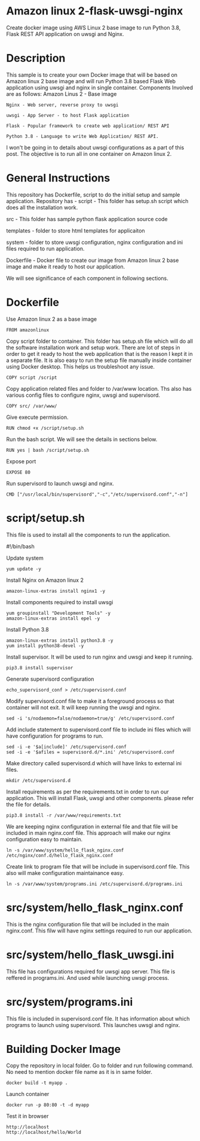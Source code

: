 # Amazon linux 2-flask-uwsgi-nginx
Create docker image using AWS Linux 2 base image to run Python 3.8, Flask REST API application on uwsgi and Nginx.
# Description
This sample is to create your own Docker image that will be based on Amazon linux 2 base image and will run Python 3.8 based Flask Web application using uwsgi and nginx in single container.
Components Involved are as follows:
    Amazon Linus 2 - Base image
    
    Nginx - Web server, reverse proxy to uwsgi 
    
    uwsgi - App Server - to host Flask application
    
    Flask - Popular framework to create web application/ REST API
    
    Python 3.8 - Language to write Web Application/ REST API.
    
I won't be going in to details about uwsgi configurations as a part of this post. The objective is to run all in one container on Amazon linux 2.
# General Instructions
This repository has Dockerfile, script to do the initial setup and sample application.
Repository has -
  script - This folder has setup.sh script which does all the installation work.
  
  src - This folder has sample python flask application source code
  
  templates - folder to store html templates for applicaiton
  
  system - folder to store uwsgi configuration, nginx configuration and ini files required to run application.
  
  Dockerfile - Docker file to create our image from Amazon linux 2 base image and make it ready to host our application.
  
We will see significance of each component in following sections.
# Dockerfile
Use Amazon linux 2 as a base image

    FROM amazonlinux

Copy script folder to container. This folder has setup.sh file which will do all the software installation work and setup work. There are lot of steps in order to get it ready to host the web application that is the reason I kept it in a separate file. It is also easy to run the setup file manually inside container using Docker desktop. This helps us troubleshoot any issue.

    COPY script /script

Copy application related files and folder to /var/www location. Ths also has various config files to configure nginx, uwsgi and supervisord.

    COPY src/ /var/www/

Give execute permission.

    RUN chmod +x /script/setup.sh

Run the bash script. We will see the details in sections below.

    RUN yes | bash /script/setup.sh

Expose port

    EXPOSE 80

Run supervisord to launch uwsgi and nginx.

    CMD ["/usr/local/bin/supervisord","-c","/etc/supervisord.conf","-n"]

# script/setup.sh
This file is used to install all the components to run the application.

#!/bin/bash

Update system

    yum update -y
    
Install Nginx on Amazon linux 2

    amazon-linux-extras install nginx1 -y

Install components required to install uwsgi

    yum groupinstall "Development Tools" -y
    amazon-linux-extras install epel -y
    
Install Python 3.8

    amazon-linux-extras install python3.8 -y
    yum install python38-devel -y

Install supervisor. It will be used to run nginx and uwsgi and keep it running.

    pip3.8 install supervisor

Generate supervisord configuration

    echo_supervisord_conf > /etc/supervisord.conf

Modify supervisord.conf file to make it a foreground process so that container will not exit. It will keep running the uwsgi and nginx.

    sed -i 's/nodaemon=false/nodaemon=true/g' /etc/supervisord.conf
    
Add include statement to supervisord.conf file to include ini files which will have configuration for programs to run.

    sed -i -e '$a[include]' /etc/supervisord.conf
    sed -i -e '$afiles = supervisord.d/*.ini' /etc/supervisord.conf
    
Make directory called supervisord.d which will have links to external ini files.

    mkdir /etc/supervisord.d

Install requirements as per the requirements.txt in order to run our application. This will install Flask, uwsgi and other components. please refer the file for details.

    pip3.8 install -r /var/www/requirements.txt

We are keeping nginx configuration in external file and that file will be included in main nginx.conf file. This approach will make our nginx configuration easy to maintain.
  
    ln -s /var/www/system/hello_flask_nginx.conf /etc/nginx/conf.d/hello_flask_nginx.conf

Create link to program file that will be include in supervisord.conf file. This also will make configuration maintainance easy.

    ln -s /var/www/system/programs.ini /etc/supervisord.d/programs.ini

# src/system/hello_flask_nginx.conf
This is the nginx configuration file that will be included in the main nginx.conf. This filw will have nginx settings required to run our application.
# src/system/hello_flask_uwsgi.ini
This file has configurations required for uwsgi app server. This file is reffered in programs.ini. And used while launching uwsgi process.
# src/system/programs.ini
This file is included in supervisord.conf file. It has information about which programs to launch using supervisord. This launches uwsgi and nginx.
 
# Building Docker Image
Copy the repository in local folder. Go to folder and run following command. No need to mention docker file name as it is in same folder.
    
    docker build -t myapp .

Launch container

    docker run -p 80:80 -t -d myapp

Test it in browser

    http://localhost
    http://localhost/hello/World
